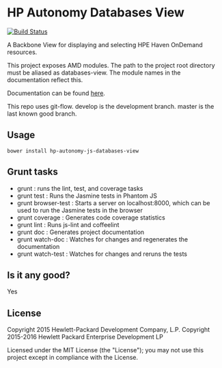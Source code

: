 # HP Autonomy Databases View

[![Build Status](https://travis-ci.org/hpe-idol/js-databases-view.svg?branch=master)](https://travis-ci.org/hpe-idol/js-databases-view)

A Backbone View for displaying and selecting HPE Haven OnDemand resources.

This project exposes AMD modules. The path to the project root directory must be aliased as databases-view. The module names
in the documentation reflect this.

Documentation can be found [here](http://hpe-idol.github.io/js-databases-view).

This repo uses git-flow. develop is the development branch. master is the last known good branch.

## Usage
    bower install hp-autonomy-js-databases-view
    
## Grunt tasks
* grunt : runs the lint, test, and coverage tasks
* grunt test : Runs the Jasmine tests in Phantom JS
* grunt browser-test : Starts a server on localhost:8000, which can be used to run the Jasmine tests in the browser
* grunt coverage : Generates code coverage statistics
* grunt lint : Runs js-lint and coffeelint
* grunt doc : Generates project documentation
* grunt watch-doc : Watches for changes and regenerates the documentation
* grunt watch-test : Watches for changes and reruns the tests
    
## Is it any good?
Yes

## License
Copyright 2015 Hewlett-Packard Development Company, L.P.
Copyright 2015-2016 Hewlett Packard Enterprise Development LP

Licensed under the MIT License (the "License"); you may not use this project except in compliance with the License.
